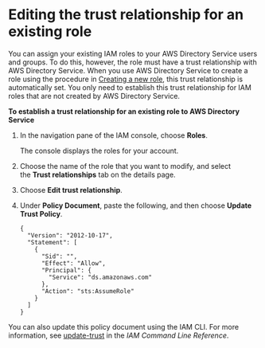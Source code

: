# Editing the trust relationship for an existing role<a name="edit_trust"></a>

You can assign your existing IAM roles to your AWS Directory Service users and groups\. To do this, however, the role must have a trust relationship with AWS Directory Service\. When you use AWS Directory Service to create a role using the procedure in [Creating a new role](create_role.md), this trust relationship is automatically set\. You only need to establish this trust relationship for IAM roles that are not created by AWS Directory Service\.



**To establish a trust relationship for an existing role to AWS Directory Service**

1. In the navigation pane of the IAM console, choose **Roles**\.

   The console displays the roles for your account\.

1. Choose the name of the role that you want to modify, and select the **Trust relationships** tab on the details page\.

1. Choose **Edit trust relationship**\.

1. Under **Policy Document**, paste the following, and then choose **Update Trust Policy**\.

   ```
   {
     "Version": "2012-10-17",
     "Statement": [
       {
         "Sid": "",
         "Effect": "Allow",
         "Principal": {
           "Service": "ds.amazonaws.com"
         },
         "Action": "sts:AssumeRole"
       }
     ]
   }
   ```

You can also update this policy document using the IAM CLI\. For more information, see [update\-trust](https://docs.aws.amazon.com/cli/latest/reference/ds/update-trust.html) in the *IAM Command Line Reference*\.